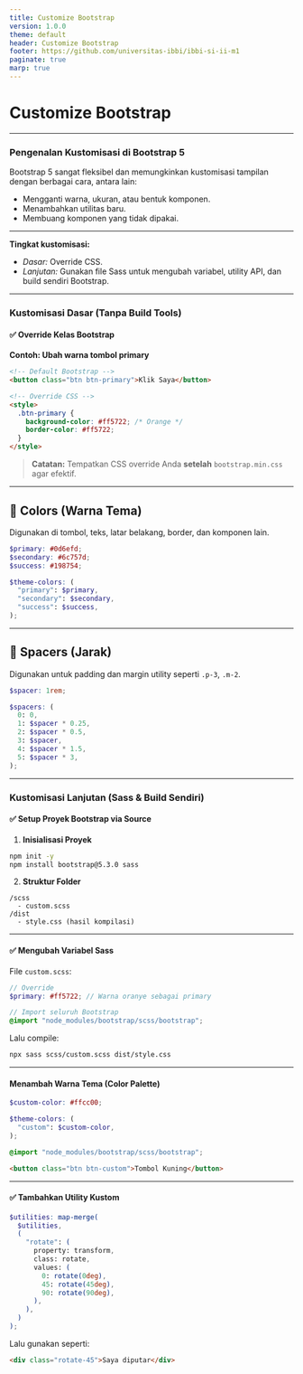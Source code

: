 ```yaml
---
title: Customize Bootstrap
version: 1.0.0
theme: default
header: Customize Bootstrap
footer: https://github.com/universitas-ibbi/ibbi-si-ii-m1
paginate: true
marp: true
---
```


<!--
_class: lead
_paginate: skip
-->

# Customize Bootstrap

---

### **Pengenalan Kustomisasi di Bootstrap 5**

Bootstrap 5 sangat fleksibel dan memungkinkan kustomisasi tampilan dengan berbagai cara, antara lain:

- Mengganti warna, ukuran, atau bentuk komponen.
- Menambahkan utilitas baru.
- Membuang komponen yang tidak dipakai.

---

**Tingkat kustomisasi:**

- _Dasar:_ Override CSS.
- _Lanjutan:_ Gunakan file Sass untuk mengubah variabel, utility API, dan build sendiri Bootstrap.

---

### **Kustomisasi Dasar (Tanpa Build Tools)**

#### ✅ Override Kelas Bootstrap

**Contoh: Ubah warna tombol primary**

```html
<!-- Default Bootstrap -->
<button class="btn btn-primary">Klik Saya</button>

<!-- Override CSS -->
<style>
  .btn-primary {
    background-color: #ff5722; /* Orange */
    border-color: #ff5722;
  }
</style>
```

> **Catatan:** Tempatkan CSS override Anda **setelah** `bootstrap.min.css` agar efektif.

---

## 🔷 **Colors (Warna Tema)**

Digunakan di tombol, teks, latar belakang, border, dan komponen lain.

```scss
$primary: #0d6efd;
$secondary: #6c757d;
$success: #198754;
```

```scss
$theme-colors: (
  "primary": $primary,
  "secondary": $secondary,
  "success": $success,
);
```

---

## 🔷 **Spacers (Jarak)**

Digunakan untuk padding dan margin utility seperti `.p-3`, `.m-2`.

```scss
$spacer: 1rem;

$spacers: (
  0: 0,
  1: $spacer * 0.25,
  2: $spacer * 0.5,
  3: $spacer,
  4: $spacer * 1.5,
  5: $spacer * 3,
);
```

---

### **Kustomisasi Lanjutan (Sass & Build Sendiri)**

#### ✅ Setup Proyek Bootstrap via Source

1. **Inisialisasi Proyek**

```bash
npm init -y
npm install bootstrap@5.3.0 sass
```

2. **Struktur Folder**

```
/scss
  - custom.scss
/dist
  - style.css (hasil kompilasi)
```

---

#### ✅ Mengubah Variabel Sass

File `custom.scss`:

```scss
// Override
$primary: #ff5722; // Warna oranye sebagai primary

// Import seluruh Bootstrap
@import "node_modules/bootstrap/scss/bootstrap";
```

Lalu compile:

```bash
npx sass scss/custom.scss dist/style.css
```

---

#### Menambah Warna Tema (Color Palette)

```scss
$custom-color: #ffcc00;

$theme-colors: (
  "custom": $custom-color,
);

@import "node_modules/bootstrap/scss/bootstrap";
```

```html
<button class="btn btn-custom">Tombol Kuning</button>
```

---

#### ✅ Tambahkan Utility Kustom

```scss
$utilities: map-merge(
  $utilities,
  (
    "rotate": (
      property: transform,
      class: rotate,
      values: (
        0: rotate(0deg),
        45: rotate(45deg),
        90: rotate(90deg),
      ),
    ),
  )
);
```

Lalu gunakan seperti:

```html
<div class="rotate-45">Saya diputar</div>
```
